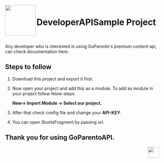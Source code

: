 <img src="https://i.imgur.com/74UIRLl.png" align="left" width=100>

# DeveloperAPISample Project <br><br>
Any developer who is interested in using GoParento's premium content api, can check documentation here.

## Steps to follow

1. Download this project and export it first.

2. Now open your project and add this as a module. 
To add as module in your project follow felow steps.

   **New-> Import Module -> Select our project.**

3. After that check config file and change your **API-KEY**.

4. You can open ShortsFragment by passing url.

## Thank you for using GoParentoAPI.

<a href='https://play.google.com/store/apps/details?id=com.baby.android' target='_blank' align="right"><img align="right" height='36' src='https://s20.postimg.org/muzx3w4jh/google_play_badge.png' /></a>



